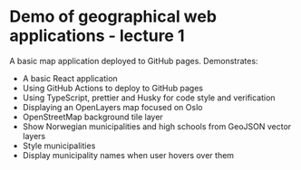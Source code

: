 # Demo of geographical web applications - lecture 1

A basic map application deployed to GitHub pages. Demonstrates:

- A basic React application
- Using GitHub Actions to deploy to GitHub pages
- Using TypeScript, prettier and Husky for code style and verification
- Displaying an OpenLayers map focused on Oslo
- OpenStreetMap background tile layer
- Show Norwegian municipalities and high schools from GeoJSON vector layers
- Style municipalities
- Display municipality names when user hovers over them
